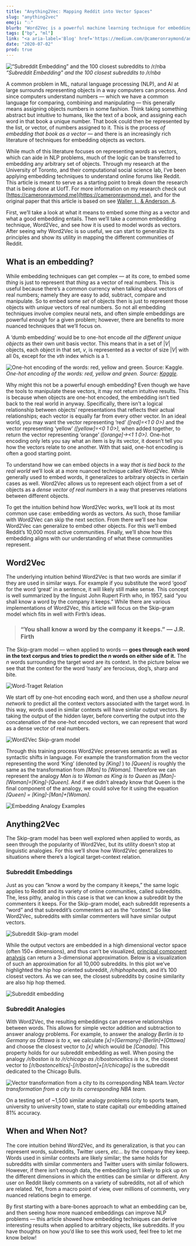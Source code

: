 ```yaml
---
title: "Anything2Vec: Mapping Reddit into Vector Spaces"
slug: "anything2vec"
emoji: "💥"
blurb: "Word2Vec is a powerful machine learning technique for embedding text corpus' into vector spaces. While useful for NLP problems, this blog post shows how it can also be used to represent and better understand communities on Reddit."
tags: ["bp", "ml"]
link: "<a aria-label='Blog' href='https://medium.com/@cameronraymond/anything2vec-mapping-reddit-into-vector-spaces-dcc77d9f3bea'>Blog</a>"
date: "2020-07-02"
prod: true
---
```


![“Subreddit Embedding” and the 100 closest subreddits to /r/nba](https://cdn-images-1.medium.com/max/3844/1*_FvvzFGBcS3eb5eXlKSMgg.png)*“Subreddit Embedding” and the 100 closest subreddits to /r/nba*

A common problem in ML, natural language processing (NLP), and AI at large surrounds representing objects in a way computers can process. And since computers understand numbers —  which we have a common language for comparing, combining and manipulating — this generally means assigning objects numbers in some fashion. Think taking something abstract but intuitive to humans, like the text of a book, and assigning each word in that book a unique number. That book could then be represented by the list, or vector, of numbers assigned to it. This is the process *of embedding that book as a vector —* and there is an increasingly rich literature of techniques for embedding objects as vectors.

While much of this literature focuses on representing *words* as vectors, which can aide in NLP problems, much of the logic can be transferred to embedding any arbitrary set of objects. Through my research at the University of Toronto, and their computational social science lab, I’ve been applying embedding techniques to understand online forums like Reddit. This article is meant to serve as a starting point to break down the research that is being done at UofT. For more information on my research check out [https://cameronraymond.me](https://cameronraymond.me), and for the original paper that this article is based on see [Waller, I., & Anderson, A](https://dl.acm.org/doi/abs/10.1145/3308558.3313729).

First, we’ll take a look at what it means to embed some *thing* as a vector and what a good embedding entails. Then we’ll take a common embedding technique, Word2Vec, and see how it is used to model words as vectors. After seeing why Word2Vec is so useful, we can start to generalize its principles and show its utility in mapping the different communities of Reddit.

## What is an embedding?

While embedding techniques can get complex —  at its core, to embed some *thing* is just to represent that *thing* as a vector of real numbers. This is useful because there’s a common currency when talking about vectors of real numbers; namely they are easy to  add, subtract, compare and manipulate. So to embed some *set* of objects then is just to represent those objects with *unique* vectors of real numbers. So not all embedding techniques involve complex neural nets, and often simple embeddings are powerful enough for a given problem; however, there are benefits to  more nuanced techniques that we’ll focus on.

A ‘dumb embedding’ would be to one-hot encode *all the different unique objects* as their own unit basis vector. This means that in a set of |*V*| objects, each object in that set, *v*, is represented as a vector of size |*V*| with all 0s, except for the *vth* index which is a 1.

![One-hot encoding of the words: red, yellow and green. Source: [Kaggle](https://www.kaggle.com/dansbecker/using-categorical-data-with-one-hot-encoding).](https://cdn-images-1.medium.com/max/2000/1*UOjWvDziH86T2MmiDpp98Q.png)*One-hot encoding of the words: red, yellow and green. Source: [Kaggle](https://www.kaggle.com/dansbecker/using-categorical-data-with-one-hot-encoding).*

Why might this not be a powerful enough embedding? Even though we have the tools to manipulate these vectors, it may not return intuitive results. This is because when objects are one-hot encoded, the embedding isn’t tied back to the real world in anyway. Specifically, there isn’t a logical relationship between objects’ representations that reflects their actual relationships; each vector is equally far from every other vector. In an ideal world, you may want the vector representing ‘red’ *([red]=<1 0 0>)* and the vector representing ‘yellow’ *([yellow]=<0 1 0>),* when added together, to return the vector representing ‘orange’ *([orange]-><1 1 0>).* One-hot encoding only lets you say what an item is by its vector, it doesn’t tell you how the vectors relate to one another. With that said, one-hot encoding is often a good starting point.

To understand how we can embed objects in a way *that is tied back to the real world* we’ll look at a more nuanced technique called Word2Vec. While generally used to embed words, it generalizes to arbitrary objects in certain cases as well. Word2Vec allows us to represent each object from a set of objects as a *dense vector of real numbers* in a way that preserves relations between different objects.

To get the intuition behind how Word2Vec works, we’ll look at its most common use case: embedding words as vectors. As such, those familiar with Word2Vec can skip the next section. From there we’ll see how Word2Vec can generalize to embed other objects. For this we’ll embed Reddit’s 10,000 most active communities. Finally, we’ll show how this embedding aligns with our understanding of what these communities represent.

## Word2Vec

The underlying intuition behind Word2Vec is that two words are similar if they are used in similar ways. For example if you substitute the word ‘good’ for the word ‘great’ in a sentence, it will likely still make sense. This concept is well summarized by the linguist John Rupert Firth who, in 1957, said “you shall know a word by the company it keeps.” While there are various implementations of Word2Vec, this article will focus on the Skip-gram model which fits in well with Firth’s ideas.

> ### “You shall know a word by the company it keeps.” — J.R. Firth

The Skip-gram model — when applied to words — **goes through each word in the text corpus and tries to predict the *n* words on either side of it.** The *n* words surrounding the target word are its context. In the picture below we see that the context for the word ‘nasty’ are ferocious, dog’s, sharp and bite.

![Word-Traget Relation](https://cdn-images-1.medium.com/max/2000/1*jg-Tx3IpkpkTy-bQeM5Z_w.png)

We start off by one-hot encoding each word, and then use a *shallow neural network* to predict all the context vectors associated with the target word. In this way, words used in similar contexts will have similar output vectors. By taking the output of the hidden layer, before converting the output into the concatenation of the one-hot encoded vectors, we can represent that word as a dense vector of real numbers.

![Word2Vec Skip-gram model](https://cdn-images-1.medium.com/max/2000/1*s__GyNO0aw2C_EFZie8keg.png)

Through this training process Word2Vec preserves semantic as well as syntactic shifts in language. For example the transformation from the vector representing the word ‘King’ (denoted by *[King]* ) to *[Queen]* is roughly the same as the transformation from *[Man]* to *[Woman].* Therefore we can represent the analogy *Man is to Woman as King is to Queen* as *[Man]-[Woman]=[King]-[Queen].* And if we didn’t already know that Queen is the final component of the analogy, we could solve for it using the equation *[Queen] = [King]-[Man]+[Woman].*

![Embedding Analogy Examples](https://cdn-images-1.medium.com/max/2800/1*wohQJmOwOmPR0v0eSv_5sA.png)

## Anything2Vec

The Skip-gram model has been well explored when applied to words, as seen through the popularity of Word2Vec, but its utility doesn’t stop at linguistic analogies. For this we’ll show how Word2Vec generalizes to situations where there’s a logical target-context relation.

### Subreddit Embeddings

Just as you can “know a word by the company it keeps,” the same logic applies to Reddit and its variety of online communities, called subreddits. The, less pithy, analog in this case is that we can know a subreddit by the commenters it keeps. For the Skip-gram model, each subreddit represents a “word” and that subreddit’s commenters act as the “context.” So like Word2Vec, subreddits with similar commenters will have similar output vectors.

![Subreddit Skip-gram model](https://cdn-images-1.medium.com/max/2000/1*lq_g8iPDNgpI_6M2vOGmyw.png)

While the output vectors are embedded in a high dimensional vector space (often 150+ dimensions), and thus can’t be visualized, [principal component analysis](https://stats.stackexchange.com/questions/2691/making-sense-of-principal-component-analysis-eigenvectors-eigenvalues) can return a 3-dimensional approximation. Below is a visualization of such an approximation for all 10,000 subreddits. In this plot we’ve highlighted the hip hop oriented subreddit, */r/hiphopheads,* and it’s 100 closest vectors. As we can see, the closest subreddits by cosine similarity are also hip hop themed.

![Subreddit embedding](https://cdn-images-1.medium.com/max/4034/1*RQd35n1X61pCJZOmRZibPg.png)

### Subreddit Analogies

With Word2Vec, the resulting embeddings can preserve relationships between words. This allows for simple vector addition and subtraction to answer analogy problems. For example, to answer the analogy *Berlin is to Germany as Ottawa is to x,* we calculate *[x]=[Germany]-[Berlin]+[Ottawa]* and choose the closest vector to *[x]* which would be *[Canada].* This property holds for our subreddit embedding as well. When posing the analogy */r/boston is to /r/chicago as /r/bostonceltics is to x,* the closest vector to *[/r/bostonceltics]-[/r/boston]+[/r/chicago]* is the subreddit dedicated to the Chicago Bulls.

![Vector transformation from a city to its corresponding NBA team.](https://cdn-images-1.medium.com/max/2000/1*XfmkMyd5FVJ5vxZGAla0og.png)*Vector transformation from a city to its corresponding NBA team.*

On a testing set of ~1,500 similar analogy problems (city to sports team, university to university town, state to state capital) our embedding attained 81% accuracy.

## When and When Not?

The core intuition behind Word2Vec, and its generalization, is that you can represent words, subreddits, Twitter users, *etc…* by the company they keep. Words used in similar contexts are likely similar; the same holds for  subreddits with similar commenters and Twitter users with similar followers. However, if there isn’t enough data, the embedding isn’t likely to pick up on the different dimensions in which the entities can be similar or different. Any user on Reddit likely comments on a variety of subreddits, not all of which are related. Yet, from a macro point of view, over millions of comments, very nuanced relations begin to emerge.

By first starting with a bare-bones approach to what an embedding can be, and then seeing how more nuanced embeddings can improve NLP problems — this article showed how embedding techniques can derive interesting results when applied to arbitrary objects, like subreddits. If you have thoughts on how you’d like to see this work used, feel free to let me know below!